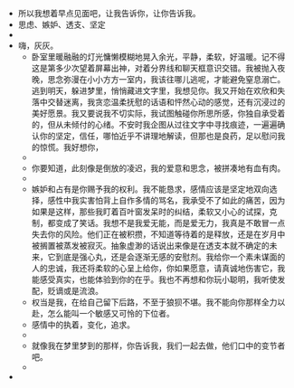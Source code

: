 - 所以我想着早点见面吧，让我告诉你，让你告诉我。
- 思虑、嫉妒、透支、坚定
-
- 嗨，灰灰。
	- 卧室里暖融融的灯光慵懒模糊地晃入余光，平静，柔软，好温暖。记不得这是第多少次望着屏幕出神，对着分界线和聊天框意识交错。我被抛入夜晚，思念弥漫在小小方方一室内，我该往哪儿逃呢，才能避免窒息溺亡。逃到明天，躲进梦里，悄悄藏进文字里，我想见你。我又开始在欢欣和失落中交替迷离，我贪恋温柔抚慰的话语和怦然心动的感觉，还有沉浸过的美好愿景。我又要说我不切实际，我试图触碰你所思所感，你独自承受着的，但从未倾付的心绪。不安时我企图从过往文字中寻找痕迹，一遍遍确认你的坚定，信任，哪怕近乎不讲理地解读，但那也是良药，足以慰问我的惊慌。我好想你，
	-
	- 你要知道，此刻像是倒放的凌迟，我的爱意和思念，被拼凑地有血有肉。
	-
	- 嫉妒和占有是你赐予我的权利。我不能恳求，感情应该是坚定地双向选择，感性中我实害怕背上自作多情的骂名，我承受不了如此的痛苦，因为如果是这样，那些我盯着百叶窗发呆时的纠结，柔软又小心的试探，克制，都变成了笑话。我想不是我爱无能，而是爱无力，我真是不敢冒一点失去你的风险。他们正在被积攒，不知道等待着的是释放，还是在岁月中被搁置被蒸发被寂灭。抽象虚渺的话说出来像是在透支本就不确定的未来，它到底是强心丸，还是会逐渐无感的安慰剂。我给你一个素未谋面的人的忠诚，我还将柔软的心呈上给你，你如果愿意，请真诚地伤害它，我能感受真实，也能体验到你的在乎。我也不再想和你玩小聪明，我听使发配，贬谪或是流浪。
	- 权当是我，在给自己留下后路，不至于狼狈不堪。我不能向你那样全力以赴，怎么能叫一个敏感又可怜的下位者。
	- 感情中的执着，变化，追求。
	-
	- 就像我在梦里梦到的那样，你告诉我，我们一起去做，他们口中的变节者吧。
	-
-